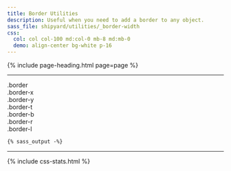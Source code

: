 ```yaml
---
title: Border Utilities
description: Useful when you need to add a border to any object.
sass_file: shipyard/utilities/_border-width
css:
  col: col col-100 md:col-0 mb-8 md:mb-0
  demo: align-center bg-white p-16
---
```


{% include page-heading.html page=page %}

---

<div class="col-container">
  <div class="{{ page.css.col }}">
    <div class="{{ page.css.demo }} border border-thin">
      .border
    </div>
  </div>
  <div class="{{ page.css.col }}">
    <div class="{{ page.css.demo }} border-x border-thin">
      .border-x
    </div>
  </div>
  <div class="{{ page.css.col }}">
    <div class="{{ page.css.demo }} border-y border-thin">
      .border-y
    </div>
  </div>
  <div class="{{ page.css.col }}">
    <div class="{{ page.css.demo }} border-t border-thin">
      .border-t
    </div>
  </div>
  <div class="{{ page.css.col }}">
    <div class="{{ page.css.demo }} border-b border-thin">
      .border-b
    </div>
  </div>

  <div class="{{ page.css.col }}">
    <div class="{{ page.css.demo }} border-r border-thin">
      .border-r
    </div>
  </div>
  <div class="{{ page.css.col }}">
    <div class="{{ page.css.demo }} border-l border-thin">
      .border-l
    </div>
  </div>
</div>

```css
{% sass_output -%}
```

---

{% include css-stats.html %}
